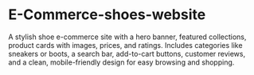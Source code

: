 # E-Commerce-shoes-website
A stylish shoe e-commerce site with a hero banner, featured collections, product cards with images, prices, and ratings. Includes categories like sneakers or boots, a search bar, add-to-cart buttons, customer reviews, and a clean, mobile-friendly design for easy browsing and shopping.
